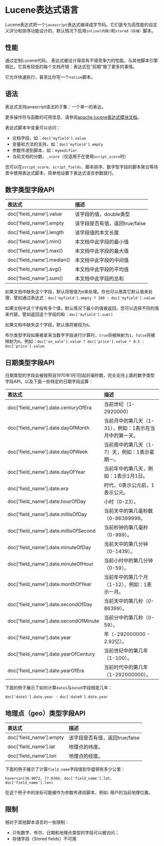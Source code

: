# Lucene表达式语言

Lucene表达式把一个`javascript`表达式编译成字节码。它们是专为高性能的自定义评分和排序功能设计的，默认情况下启用`inline(内联)`和`stored（存储）`脚本。


## 性能

通过定制Lucene代码， 表达式被设计得具有不错竞争力的性能。与其他脚本引擎相比，它具有较低的每个文档开销：表达式在“前期”做了更多的事情。

它允许快速执行，甚至比你写一个`native`脚本。


## 语法

表达式支持javascript语法的子集：一个单一的表达。

更多操作符与函数的可用信息，请参阅[apache lucene表达式模块文档](http://lucene.apache.org/core/6_0_0/expressions/index.html?org/apache/lucene/expressions/js/package-summary.html)。

表达式脚本中变量可以访问：

- 文档字段，如：`doc['myfield'].value`
- 变量和方法的支持，如：`doc['myfield'].empty`
- 参数传递到脚本，如：`mymodifier`
- 当前文档的分数，`_score`（仅适用于在使用`script_score`时）

您可以在`script_score`、`script_fields`、脚本排序、数字型字段的脚本聚合等场景中使用表达式脚本，简单地设置下表达式语言参数就行。


## 数字类型字段API

| 表达式                        |描述
| :----------------------------|:-------------------------------
|doc['field_name'].value       |该字段的值，double类型
|doc['field_name'].empty       |该字段是否有值，返回true/false
|doc['field_name'].length      |该字段值的本文长度
|doc['field_name'].min()       |本文档中此字段的最小值
|doc['field_name'].max()       |本文档中此字段的最大值
|doc['field_name'].median()    |本文档中此字段的中间值
|doc['field_name'].avg()       |本文档中此字段的平均值
|doc['field_name'].sum()       |本文档中此字段的总和

如果文档中缺失这个字段，默认将按值为`0`来处理。你也可以用其它默认值来处理，譬如通过表达式：`doc['myfield'].empty ? 100 : doc['myfield'].value`

如果文档中这个字段有多个值，默认情况下最小的值被返回。您可以选择不同的值来代替，譬如返回这个字段的和：`doc['myfield'].sum()`

如果文档中缺失这个字段，默认值将被视为`0`。

布尔类型字段如果被拿来当数字字段进行计算时，`true`将被映射为`1`，`false`将被映射为`0`。例如：`doc['on_sale'].value ? doc['price'].value * 0.5 : doc['price'].value`


## 日期类型字段API

日期类型的字段会被按照自1970年1月1日起的毫秒数，完全支持上面的数字类型字段API。以及下面一些特定的日期字段运算：

| 表达式                                     |描述
| :-----------------------------------------|:-------------------------------
|doc['field_name'].date.centuryOfEra        |当前世纪（1-2920000）
|doc['field_name'].date.dayOfMonth          |当前月中的第几天（1-31），例如：1表示在当月中的第一天。
|doc['field_name'].date.dayOfWeek           |当前周中的第几天（1-7）天，例如：1表示星期一。
|doc['field_name'].date.dayOfYear           |当前年中的第几天，例如：1表示1月1日。
|doc['field_name'].date.era                 |时代，0表示公元前，1表示公元。
|doc['field_name'].date.hourOfDay           |小时（0-23）。
|doc['field_name'].date.millisOfDay         |当前天中的第几毫秒数（0-86399999。
|doc['field_name'].date.millisOfSecond      |当前秒钟的第几毫秒（0-999）。
|doc['field_name'].date.minuteOfDay         |当前天中的第几分钟（0-1439）。
|doc['field_name'].date.minuteOfHour        |当前小时中的第几分钟（0-59）。
|doc['field_name'].date.monthOfYear         |当前年中的第几个月（1-12），例如：1表示一月。
|doc['field_name'].date.secondOfDay         |当前天中的第几秒（0-86399）。
|doc['field_name'].date.secondOfMinute      |当前分中的第几秒（0-59）。
|doc['field_name'].date.year                |年（-292000000 - 2.92亿）。
|doc['field_name'].date.yearOfCentury       |当前世纪中的第几年（1-100）。
|doc['field_name'].date.yearOfEra           |当前时代中的第几年（1-292000000）。

下面的例子展示了如何计算`date1`与`date0`字段相差几年：

`doc['date1'].date.year - doc['date0'].date.year`


## 地理点（geo）类型字段API

| 表达式                                     |描述
| :-----------------------------------------|:-------------------------------
|doc['field_name'].empty       |该字段是否有值，返回true/false
|doc['field_name'].lat         |地理点的纬度。
|doc['field_name'].lon         |地理点的经度。

下面的例子展示了计算`field_name`字段值到华盛顿有多少公里：

`haversin(38.9072, 77.0369, doc['field_name'].lat, doc['field_name'].lon)`

在这个例子中的坐标可能被作为参数传递给脚本，例如: 用户的当前地理位置。


## 限制

相对于其他脚本语言的一些限制：

- 只有数字、布尔、日期和地理点类型的字段可以被访问；
- 存储字段（Stored fields）不可用
